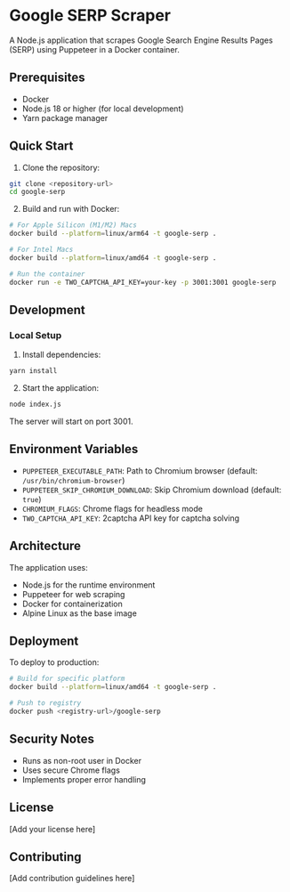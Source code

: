 # Google SERP Scraper

A Node.js application that scrapes Google Search Engine Results Pages (SERP) using Puppeteer in a Docker container.

## Prerequisites

- Docker
- Node.js 18 or higher (for local development)
- Yarn package manager

## Quick Start

1. Clone the repository:

```bash
git clone <repository-url>
cd google-serp
```

2. Build and run with Docker:

```bash
# For Apple Silicon (M1/M2) Macs
docker build --platform=linux/arm64 -t google-serp .

# For Intel Macs
docker build --platform=linux/amd64 -t google-serp .

# Run the container
docker run -e TWO_CAPTCHA_API_KEY=your-key -p 3001:3001 google-serp
```

## Development

### Local Setup

1. Install dependencies:

```bash
yarn install
```

2. Start the application:

```bash
node index.js
```

The server will start on port 3001.

## Environment Variables

- `PUPPETEER_EXECUTABLE_PATH`: Path to Chromium browser (default: `/usr/bin/chromium-browser`)
- `PUPPETEER_SKIP_CHROMIUM_DOWNLOAD`: Skip Chromium download (default: `true`)
- `CHROMIUM_FLAGS`: Chrome flags for headless mode
- `TWO_CAPTCHA_API_KEY`: 2captcha API key for captcha solving

## Architecture

The application uses:

- Node.js for the runtime environment
- Puppeteer for web scraping
- Docker for containerization
- Alpine Linux as the base image

## Deployment

To deploy to production:

```bash
# Build for specific platform
docker build --platform=linux/amd64 -t google-serp .

# Push to registry
docker push <registry-url>/google-serp
```

## Security Notes

- Runs as non-root user in Docker
- Uses secure Chrome flags
- Implements proper error handling

## License

[Add your license here]

## Contributing

[Add contribution guidelines here]
